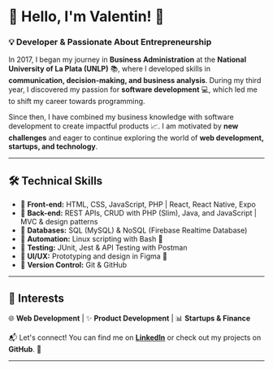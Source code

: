 # 🚀 Hello, I'm Valentin! 👋  

### 💡 Developer & Passionate About Entrepreneurship  

In 2017, I began my journey in **Business Administration** at the **National University of La Plata (UNLP)** 📚, where I developed skills in **communication, decision-making, and business analysis**. During my third year, I discovered my passion for **software development** 💻, which led me to shift my career towards programming.  

Since then, I have combined my business knowledge with software development to create impactful products 📈. I am motivated by **new challenges** and eager to continue exploring the world of **web development, startups, and technology**.  

---

## 🛠️ **Technical Skills**  

- 🔹 **Front-end:** HTML, CSS, JavaScript, PHP | React, React Native, Expo  
- 🔹 **Back-end:** REST APIs, CRUD with PHP (Slim), Java, and JavaScript | MVC & design patterns  
- 🔹 **Databases:** SQL (MySQL) & NoSQL (Firebase Realtime Database)  
- 🔹 **Automation:** Linux scripting with Bash 🐧  
- 🔹 **Testing:** JUnit, Jest & API Testing with Postman  
- 🔹 **UI/UX:** Prototyping and design in Figma 🎨  
- 🔹 **Version Control:** Git & GitHub  

---

## 🚀 **Interests**  

🌐 **Web Development** | ✨ **Product Development** | 📊 **Startups & Finance**  

📬 Let's connect! You can find me on **[LinkedIn](https://linkedin.com/in/valentin-bellagamba/)** or check out my projects on **GitHub**. 🚀  

---

